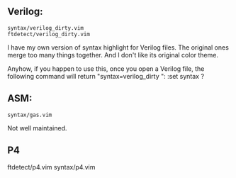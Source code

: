## Verilog:
	syntax/verilog_dirty.vim
	ftdetect/verilog_dirty.vim

I have my own version of syntax highlight for Verilog files.
The original ones merge too many things together. And I don't like
its original color theme.

Anyhow, if you happen to use this, once you open a Verilog file, the
following command will return "syntax=verilog_dirty ":
	:set syntax ?


## ASM:
	syntax/gas.vim

Not well maintained.

## P4

ftdetect/p4.vim
syntax/p4.vim

